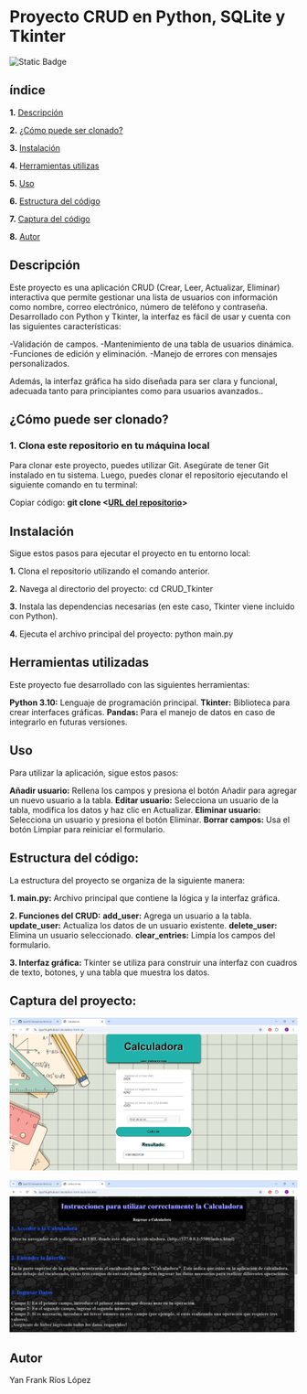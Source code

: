 # Proyecto CRUD en **Python,** **SQLite** y **Tkinter**
![Static Badge](https://img.shields.io/badge/Python-12-red?logo=Python&logoColor=white)


## índice

**1.** [Descripción](#descripción)

**2.** [¿Cómo puede ser clonado?](#cómo-puede-ser-clonado)

**3.** [Instalación](#instalación)

**4.** [Herramientas utilizas](#herramientas-utilizadas)

**5.** [Uso](#uso)

**6.** [Estructura del código](#estructura-del-codigo)

**7.** [Captura del código](#captura-del-codigo)

**8.** [Autor](#autor)

## Descripción 
Este proyecto es una aplicación CRUD (Crear, Leer, Actualizar, Eliminar) interactiva que permite gestionar una lista de usuarios con información como nombre, correo electrónico, número de teléfono y contraseña. Desarrollado con Python y Tkinter, la interfaz es fácil de usar y cuenta con las siguientes características:

-Validación de campos.
-Mantenimiento de una tabla de usuarios dinámica.
-Funciones de edición y eliminación.
-Manejo de errores con mensajes personalizados.

Además, la interfaz gráfica ha sido diseñada para ser clara y funcional, adecuada tanto para principiantes como para usuarios avanzados..


## ¿Cómo puede ser clonado?

### 1. Clona este repositorio en tu máquina local

Para clonar este proyecto, puedes utilizar Git. Asegúrate de tener Git instalado en tu sistema. Luego, puedes clonar el repositorio ejecutando el siguiente comando en tu terminal:

Copiar código: **git clone <[URL del repositorio](https://github.com/lppz16/Calculadora-html-css.git)>**

## Instalación
Sigue estos pasos para ejecutar el proyecto en tu entorno local:

**1.** Clona el repositorio utilizando el comando anterior.

**2.** Navega al directorio del proyecto:
cd CRUD_Tkinter

**3.** Instala las dependencias necesarias (en este caso, Tkinter viene incluido con Python).

**4.** Ejecuta el archivo principal del proyecto:
python main.py

## Herramientas utilizadas
Este proyecto fue desarrollado con las siguientes herramientas:

**Python 3.10:** Lenguaje de programación principal.
**Tkinter:** Biblioteca para crear interfaces gráficas.
**Pandas:** Para el manejo de datos en caso de integrarlo en futuras versiones.

## Uso
Para utilizar la aplicación, sigue estos pasos:

**Añadir usuario:** Rellena los campos y presiona el botón Añadir para agregar un nuevo usuario a la tabla.
**Editar usuario:** Selecciona un usuario de la tabla, modifica los datos y haz clic en Actualizar.
**Eliminar usuario:** Selecciona un usuario y presiona el botón Eliminar.
**Borrar campos:** Usa el botón Limpiar para reiniciar el formulario.

## Estructura del código:
La estructura del proyecto se organiza de la siguiente manera:

**1. main.py:** Archivo principal que contiene la lógica y la interfaz gráfica.

**2. Funciones del CRUD:**
**add_user:** Agrega un usuario a la tabla.
**update_user:** Actualiza los datos de un usuario existente.
**delete_user:** Elimina un usuario seleccionado.
**clear_entries:** Limpia los campos del formulario.

**3. Interfaz gráfica:**
Tkinter se utiliza para construir una interfaz con cuadros de texto, botones, y una tabla que muestra los datos.

## Captura del proyecto:

![Página principal](https://github.com/lppz16/Calculadora-html-css/blob/main/Img/Captura%20de%20pantalla%202024-10-05%20233251.png?raw=true)

![](https://github.com/lppz16/Calculadora-html-css/blob/main/Img/Captura%20de%20pantalla%202024-10-05%20233303.png?raw=true)

## Autor

Yan Frank Ríos López
